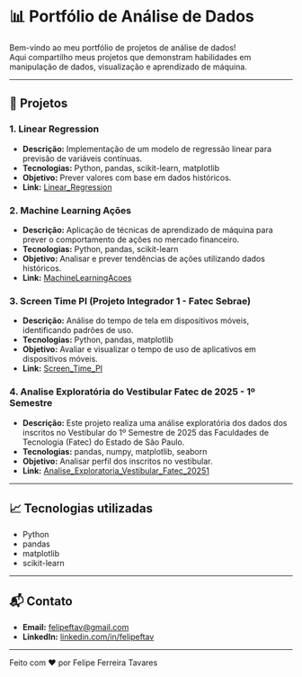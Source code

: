 # 📊 Portfólio de Análise de Dados

Bem-vindo ao meu portfólio de projetos de análise de dados!  
Aqui compartilho meus projetos que demonstram habilidades em manipulação de dados, visualização e aprendizado de máquina.

---

## 🧪 Projetos

### 1. Linear Regression
- **Descrição:** Implementação de um modelo de regressão linear para previsão de variáveis contínuas.
- **Tecnologias:** Python, pandas, scikit-learn, matplotlib
- **Objetivo:** Prever valores com base em dados históricos.
- **Link:** [Linear_Regression](https://github.com/felipeftav/Portfolio_analise_de_dados/tree/main/Linear_Regression)

### 2. Machine Learning Ações
- **Descrição:** Aplicação de técnicas de aprendizado de máquina para prever o comportamento de ações no mercado financeiro.
- **Tecnologias:** Python, pandas, scikit-learn
- **Objetivo:** Analisar e prever tendências de ações utilizando dados históricos.
- **Link:** [MachineLearningAcoes](https://github.com/felipeftav/Portfolio_analise_de_dados/tree/main/MachineLearningAcoes)

### 3. Screen Time PI (Projeto Integrador 1 - Fatec Sebrae)
- **Descrição:** Análise do tempo de tela em dispositivos móveis, identificando padrões de uso.
- **Tecnologias:** Python, pandas, matplotlib
- **Objetivo:** Avaliar e visualizar o tempo de uso de aplicativos em dispositivos móveis.
- **Link:** [Screen_Time_PI](https://github.com/felipeftav/Portfolio_analise_de_dados/tree/main/Screen_Time_PI)

### 4. Analise Exploratória do Vestibular Fatec de 2025 - 1º Semestre
- **Descrição:** Este projeto realiza uma análise exploratória dos dados dos inscritos no Vestibular do 1º Semestre de 2025 das Faculdades de Tecnologia (Fatec) do Estado de São Paulo.
- **Tecnologias:** pandas, numpy, matplotlib, seaborn
- **Objetivo:** Analisar perfil dos inscritos no vestibular.
- **Link:** [Analise_Exploratoria_Vestibular_Fatec_20251]()

---

## 📈 Tecnologias utilizadas

- Python  
- pandas  
- matplotlib  
- scikit-learn  

---

## 📬 Contato

- **Email:** [felipeftav@gmail.com](mailto:felipeftav@gmail.com)  
- **LinkedIn:** [linkedin.com/in/felipeftav](https://www.linkedin.com/in/felipeftav)

---

Feito com ❤️ por Felipe Ferreira Tavares
